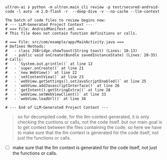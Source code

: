 
`ultron-ai ❯ python -m ultron.main_cli review -p test/secured-android-code -l auto -m 2.0-flash -r  --deep-dive -v --no-cache --llm-context`

```
The batch of code files to review begins now:
# --- LLM-Generated Project Context ---
# === File: AndroidManifest.xml ===
# This file does not contain function definitions or calls.

# === File: src/com/example/app/MainActivity.java ===
# Defines Methods:
#   - class JSBridge.showToast(String toast) (Lines: 10-13)
#   - public void onCreate(Bundle savedInstanceState) (Lines: 20-35)
# Calls:
#   - `System.out.println()` at line 12
#   - `super.onCreate()` at line 21
#   - `new WebView()` at line 22
#   - `setContentView()` at line 23
#   - `webView.getSettings().setJavaScriptEnabled()` at line 25
#   - `webView.addJavascriptInterface()` at line 26
#   - `getIntent().getStringExtra()` at line 28
#   - `webView.setWebViewClient()` at line 33
#   - `webView.loadUrl()` at line 34

# --- End of LLM-Generated Project Context ---

```

>so for decompiled code, for the llm-context generated, it is only checking the cuntions or calls, not the code itself. but our main goal is to get context between the files containing the code. so here we have to make sure that the llm context is generated for the code itself, not just the functions or calls.


- [ ] make sure that the llm context is generated for the code itself, not just the functions or calls.